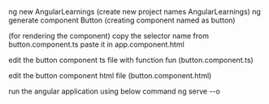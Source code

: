ng new AngularLearnings 	(create new project names AngularLearnings)
ng generate component Button  	(creating component named as button)


(for rendering the component)
copy the selector name from button.component.ts paste it in app.component.html 


edit the button component ts file with function fun (button.component.ts) 

edit the button component html file (button.component.html) 

run the angular application using below command
ng serve --o
